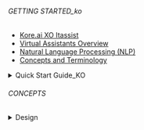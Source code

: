 
###### GETTING STARTED_ko
- [Kore.ai XO Itassist](ko/itassist/kore_xo_platform)
- [Virtual Assistants Overview](ko/itassist/virtual_assistant_overview)
- [Natural Language Processing (NLP)](https://duckduckgo.com)
- [Concepts and Terminology](https://duckduckgo.com)

<details >
  <summary>Quick Start Guide_KO
  </summary>

  - [Accessing the Platform](ko/itassist/Accessing%20The%20Platform)
  - [Working with the Builder](https://duckduckgo.com)
  - [Using Workspaces](https://duckduckgo.com)

  </details>

  ###### CONCEPTS

  <details >
  <summary>Design
  </summary>

  - [Storyboard](ko/itassist/Storyboard)
  - [Task](ko/itassist/Task)

   <details >
  <summary>Dialog Tasks
  </summary>
  
  - [Overview](https://duckduckgo.com)
  - [Dialog Builder](https://duckduckgo.com)
  - [Knowledge Graph](https://duckduckgo.com)

  </details>

  </details>